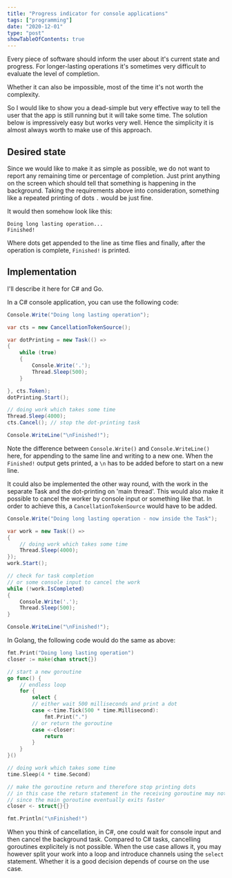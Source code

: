 ```yaml
---
title: "Progress indicator for console applications"
tags: ["programming"]
date: "2020-12-01"
type: "post"
showTableOfContents: true
---
```


Every piece of software should inform the user about it's current state and progress. For longer-lasting operations it's sometimes very difficult to evaluate the level of completion.

Whether it can also be impossible, most of the time it's not worth the complexity.

So I would like to show you a dead-simple but very effective way to tell the user that the app is still running but it will take some time.
The solution below is impressively easy but works very well.
Hence the simplicity it is almost always worth to make use of this approach.

## Desired state

Since we would like to make it as simple as possible, we do not want to report any remaining time or percentage of completion.
Just print anything on the screen which should tell that something is happening in the background.
Taking the requirements above into consideration, something like a repeated printing of dots `.` would be just fine.

It would then somehow look like this:

```shell
Doing long lasting operation...
Finished!
```

Where dots get appended to the line as time flies and finally, after the operation is complete, `Finished!` is printed.

## Implementation

I'll describe it here for C# and Go.

In a C# console application, you can use the following code:

```csharp
Console.Write("Doing long lasting operation");

var cts = new CancellationTokenSource();

var dotPrinting = new Task(() =>
{
	while (true)
	{
		Console.Write('.');
		Thread.Sleep(500);
	}

}, cts.Token);
dotPrinting.Start();

// doing work which takes some time
Thread.Sleep(4000);
cts.Cancel(); // stop the dot-printing task

Console.WriteLine("\nFinished!");
```

Note the difference between `Console.Write()` and `Console.WriteLine()` here, for appending to the same line and writing to a new one.
When the `Finished!` output gets printed, a `\n` has to be added before to start on a new line.

It could also be implemented the other way round, with the work in the separate Task and the dot-printing on 'main thread'.
This would also make it possible to cancel the worker by console input or something like that.
In order to achieve this, a `CancellationTokenSource` would have to be added.

```csharp
Console.Write("Doing long lasting operation - now inside the Task");

var work = new Task(() =>
{
	// doing work which takes some time
	Thread.Sleep(4000);
});
work.Start();

// check for task completion
// or some console input to cancel the work
while (!work.IsCompleted)
{
	Console.Write('.');
	Thread.Sleep(500);
}

Console.WriteLine("\nFinished!");
```

In Golang, the following code would do the same as above:

```go
fmt.Print("Doing long lasting operation")
closer := make(chan struct{})

// start a new goroutine
go func() {
	// endless loop
	for {
		select {
		// either wait 500 milliseconds and print a dot
		case <-time.Tick(500 * time.Millisecond):
			fmt.Print(".")
		// or return the goroutine
		case <-closer:
			return
		}
	}
}()

// doing work which takes some time
time.Sleep(4 * time.Second)

// make the goroutine return and therefore stop printing dots
// in this case the return statement in the receiving goroutine may not be reached,
// since the main goroutine eventually exits faster
closer <- struct{}{}

fmt.Println("\nFinished!")
```

When you think of cancellation, in C#, one could wait for console input and then cancel the background task.
Compared to C# tasks, cancelling goroutines explicitely is not possible.
When the use case allows it, you may however split your work into a loop and introduce channels using the `select` statement.
Whether it is a good decision depends of course on the use case.
